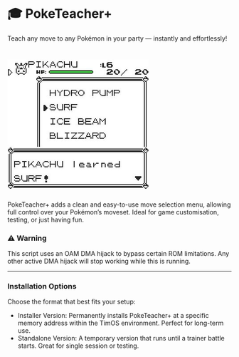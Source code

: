 # 🎓 PokeTeacher+

Teach any move to any Pokémon in your party — instantly and effortlessly!

# ![preview](PokeTeacher+.jpg)

PokeTeacher+ adds a clean and easy-to-use move selection menu, allowing full control over your Pokémon’s moveset. Ideal for game customisation, testing, or just having fun.

### ⚠️ Warning

This script uses an OAM DMA hijack to bypass certain ROM limitations.
Any other active DMA hijack will stop working while this is running.

-----
### Installation Options

Choose the format that best fits your setup:
- Installer Version: Permanently installs PokeTeacher+ at a specific memory address within the TimOS environment.
Perfect for long-term use.
- Standalone Version: A temporary version that runs until a trainer battle starts. Great for single session or testing.
